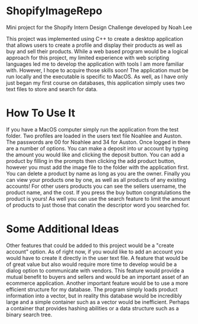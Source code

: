 # ShopifyImageRepo
Mini project for the Shopify Intern Design Challenge developed by Noah Lee

This project was implemented using C++ to create a desktop application that allows users to create a profile and display their products as well as buy and sell their products. While a web based program would be a logical approach for this project, my limited experience with web scripting languages led me to develop the application with tools I am more familiar with. However, I hope to acquire those skills soon! The application must be run locally and the executable is specific to MacOS. As well, as I have only just began my first course on databases, this application simply uses two text files to store and search for data.

# How To Use It

If you have a MacOS computer simply run the application from the test folder. Two profiles are loaded in the users text file Noahlee and Auston. The passwords are 00 for Noahlee and 34 for Auston. Once logged in there are a number of options. You can make a deposit into ur account by typing the amount you would like and clicking the deposit button. You can add a product by filling in the prompts then clicking the add product button, however you must add the image file to the folder with the application first. You can delete a product by name as long as you are the owner. Finally you can view your products one by one, as well as all products of any existing accounts! For other users products you can see the sellers username, the product name, and the cost. If you press the buy button congratulations the product is yours! As well you can use the search feature to limit the amount of products to just those that conatin the descriptor word you searched for. 

# Some Additional Ideas

Other features that could be added to this project would be a "create account" option. As of right now, if you would like to add an account you would have to create it directly in the user text file. A feature that would be of great value but also would require more time to develop would be a dialog option to communicate with vendors. This feature would provide a mutual benefit to buyers and sellers and would be an important asset of an ecommerce application. Another important feature would be to use a more efficient structure for my database. The program simply loads product information into a vector, but in reality this database would be incredibly large and a simple container such as a vector would be inefficient. Perhaps a container that provides hashing abilities or a data structure such as a binary search tree.


